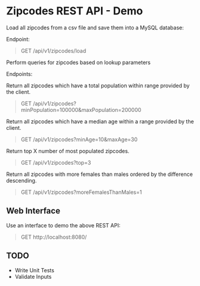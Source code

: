 # Zipcodes REST API - Demo

Load all zipcodes from a csv file and save them into a MySQL database:

Endpoint:

> GET /api/v1/zipcodes/load

Perform queries for zipcodes based on lookup parameters

Endpoints:

Return all zipcodes which have a total population within range provided by the client.

> GET /api/v1/zipcodes?minPopulation=100000&maxPopulation=200000

Return all zipcodes which have a median age within a range provided by the client.

> GET /api/v1/zipcodes?minAge=10&maxAge=30

Return top X number of most populated zipcodes.

> GET /api/v1/zipcodes?top=3

Return all zipcodes with more females than males ordered by the difference descending.

> GET /api/v1/zipcodes?moreFemalesThanMales=1

## Web Interface

Use an interface to demo the above REST API:

> GET http://localhost:8080/

## TODO

- Write Unit Tests
- Validate Inputs

